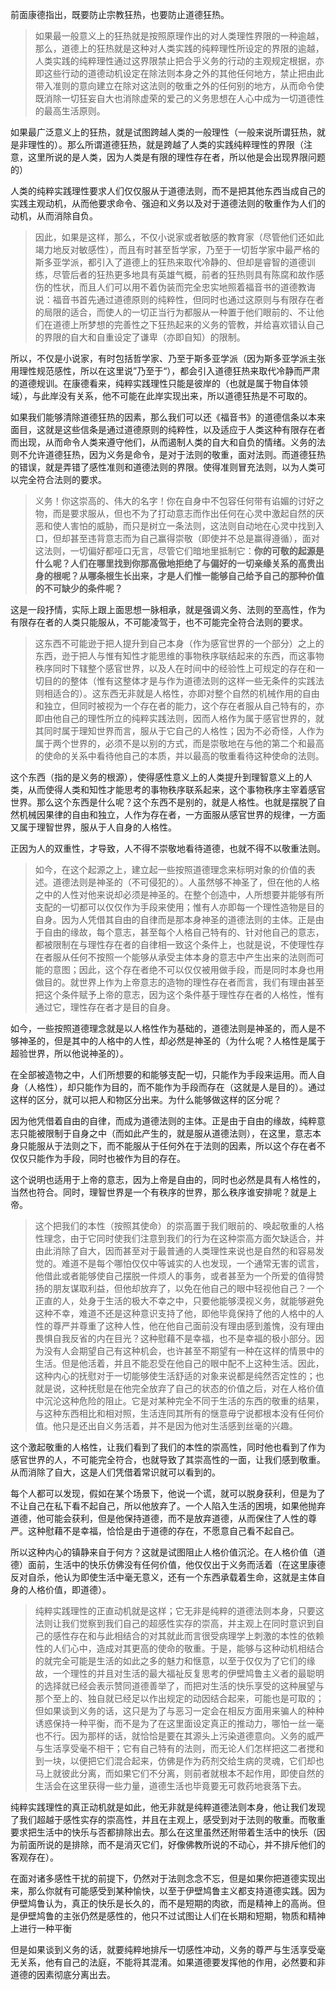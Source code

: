 <p data-pid="dYgwsZ7V">前面康德指出，既要防止宗教狂热，也要防止道德狂热。</p><blockquote data-pid="xEfSzJgm">如果最一般意义上的狂热就是按照原理作出的对人类理性界限的一种逾越，那么，道德上的狂热就是这种对人类实践的纯粹理性所设定的界限的逾越，人类实践的纯粹理性通过这界限禁止把合乎义务的行动的主观规定根据，亦即这些行动的道德动机设定在除法则本身之外的其他任何地方，禁止把由此带入准则的意向建立在除对这法则的敬重之外的任何别的地方，从而命令使既消除一切狂妄自大也消除虚荣的爱己的义务思想在人心中成为一切道德性的最高生活原则。</blockquote><p data-pid="EDIHZttS">如果最广泛意义上的狂热，就是试图跨越人类的一般理性（一般来说所谓狂热，就是非理性的）。那么所谓道德狂热，就是跨越了人类的实践纯粹理性的界限（注意，这里所说的是人类，因为人类是有限的理性存在者，所以他是会出现界限问题的）</p><p data-pid="Qkd8o8w6">人类的纯粹实践理性要求人们仅仅服从于道德法则，而不是把其他东西当成自己的实践主观动机，从而他要求命令、强迫和义务以及对于道德法则的敬重作为人们的动机，从而消除自负。</p><blockquote data-pid="6K-O2oL7">因此，如果是这样，那么，不仅小说家或者敏感的教育家（尽管他们还如此竭力地反对敏感性），而且有时甚至哲学家，乃至于一切哲学家中最严格的斯多亚学派，都引入了道德上的狂热来取代冷静的、但却是睿智的道德训练，尽管后者的狂热更多地具有英雄气概，前者的狂热则具有陈腐和故作感伤的性状，而且人们可以用不着伪装而完全忠实地照着福音书的道德教诲说：福音书首先通过道德原则的纯粹性，但同时也通过这原则与有限存在者的局限的适合，而使人的一切正当行为都服从一种置于他们眼前的、不让他们在道德上所梦想的完善性之下狂热起来的义务的管教，并给喜欢错认自己的界限的自大和自重设定了谦卑（亦即自知）的限制。</blockquote><p data-pid="tsCoykvA">所以，不仅是小说家，有时包括哲学家、乃至于斯多亚学派（因为斯多亚学派主张用理性规范感性，所以在这里说”乃至于“），都会引入道德狂热来取代冷静而严肃的道德规训。在康德看来，纯粹实践理性只能是彼岸的（也就是属于物自体领域），与此岸没有关系，他不可能在此岸实现出来，所以道德狂热是不可取的。</p><p data-pid="WVpBPCse">如果我们能够清除道德狂热的因素，那么我们可以还《福音书》的道德信条以本来面目，这就是这些信条是通过道德原则的纯粹性，以及适应于人类这种有限存在者而出现，从而命令人类来遵守他们，从而遏制人类的自大和自负的情绪。义务的法则不允许道德狂热，因为义务是命令，是对于法则的敬重，面对法则。而道德狂热的错误，就是弄错了感性准则和道德法则的界限。使得准则冒充法则，以为人类可以完全符合法则的要求。</p><blockquote data-pid="snAel9R5">义务！你这崇高的、伟大的名字！你在自身中不包容任何带有谄媚的讨好之物，而是要求服从，但也不为了打动意志而作出任何在心灵中激起自然的厌恶和使人害怕的威胁，而只是树立一条法则，这法则自动地在心灵中找到入口，但却甚至违背意志而为自己赢得崇敬（即使并不总是赢得遵循），面对这法则，一切偏好都哑口无言，尽管它们暗地里抵制它：<b>你的可敬的起源是什么呢？人们在哪里找到你那高傲地拒绝了与偏好的一切亲缘关系的高贵出身的根呢？从哪条根生长出来，才是人们惟一能够自己给予自己的那种价值的不可缺少的条件呢？</b></blockquote><p data-pid="T_kAfXxE">这是一段抒情，实际上跟上面思想一脉相承，就是强调义务、法则的至高性，作为有限存在者的人类只能服从，不可能凌驾于，也不可能完全符合法则的要求。</p><blockquote data-pid="eCdAGWY-">这东西不可能逊于把人提升到自己本身（作为感官世界的一个部分）之上的东西，逊于把人与惟有知性才能思维的事物秩序联结起来的东西，而这事物秩序同时下辖整个感官世界，以及人在时间中的经验性上可规定的存在和一切目的的整体（惟有这整体才是与作为道德法则的这样一些无条件的实践法则相适合的）。这东西无非就是人格性，亦即对整个自然的机械作用的自由和独立，但同时被视为一个存在者的能力，这个存在者服从自己特有的，亦即由他自己的理性所立的纯粹实践法则，因而人格作为属于感官世界的，就其同时属于理知世界而言，服从于它自己的人格性；因为不必奇怪，人作为属于两个世界的，必须不是以别的方式，而是崇敬地在与他的第二个和最高的使命的关系中看待他自己的本质，并以最高的敬重看待这种使命的法则。</blockquote><p data-pid="WL9ZDdKV">这个东西（指的是义务的根源），使得感性意义上的人类提升到理智意义上的人类，从而使得人类和知性才能思考的事物秩序联系起来，这个事物秩序主宰着感官世界。那么这个东西是什么呢？这个东西不是别的，就是人格性。也就是摆脱了自然机械因果律的自由和独立，人作为存在者，一方面服从感官世界的规律，一方面又属于理智世界，服从于人自身的人格性。</p><p data-pid="jsKyZCID">正因为人的双重性，才导致，人不得不崇敬地看待道德，也就不得不以敬重法则。</p><blockquote data-pid="uWOXffau">如今，在这个起源之上，建立起一些按照道德理念来标明对象的价值的表述。道德法则是神圣的（不可侵犯的）。人虽然够不神圣了，但在他的人格之中的人性对他来说却必须是神圣的。在整个创造中，人所想要并能够有所支配的一切都可以仅仅作为手段来使用；惟有人亦即每一个理性造物是目的自身。因为人凭借其自由的自律而是那本身神圣的道德法则的主体。正是由于自由的缘故，每个意志，甚至每个人格自己特有的、针对他自己的意志，都被限制在与理性存在者的自律相一致这个条件上，也就是说，不使理性存在者服从任何不按照一个能够从承受主体本身的意志中产生出来的法则而可能的意图；因此，这个存在者绝不可以仅仅被用做手段，而是同时本身也用做目的。就世界上作为上帝意志的造物的理性存在者而言，我们有理由甚至把这个条件赋予上帝的意志，因为这个条件基于理性存在者的人格性，惟有通过它，理性存在者才是目的自身。</blockquote><p data-pid="cH4G5Cs2">如今，一些按照道德理念就是以人格性作为基础的，道德法则是神圣的，而人是不够神圣的，但是其中的人格中的人性，却必然是神圣的（为什么呢？人格性是属于超验世界，所以他说神圣的）。</p><p data-pid="ikZsnxhp">在全部被造物之中，人们所想要的和能够支配一切，只能作为手段来运用。而人自身（人格性），却只能作为目的，而不能作为手段而存在（这就是人是目的）。通过这样的区分，就可以把人和物区分出来。为什么能够做这样的区分呢？</p><p data-pid="WgmRxZy7">因为他凭借着自由的自律，而成为道德法则的主体。正是由于自由的缘故，纯粹意志只能被限制于自身之中（而如此产生的，就是服从道德法则），在这里，意志本身只能服从于法则之下，而不能服从于任何外在于法则的因素，所以这个存在者不仅仅只能作为手段，同时也被作为目的存在。</p><p data-pid="EyZ0WP3X">这个说明也适用于上帝的意志，因为上帝是自由的，同时也必然是具有人格性的，当然也符合。同时，理智世界是一个有秩序的世界，那么秩序谁安排呢？就是上帝。</p><blockquote data-pid="MKKSoian">这个把我们的本性（按照其使命）的崇高置于我们眼前的、唤起敬重的人格性理念，由于它同时使我们注意到我们的行为在这种崇高方面欠缺适合，并由此消除了自大，因而甚至对于最普通的人类理性来说也是自然的和容易发觉的。难道不是每个哪怕仅仅中等诚实的人也发现，一个通常无害的谎言，他借此或者能够使自己摆脱一件烦人的事务，或者甚至为一个所爱的值得赞扬的朋友谋取利益，但他却放弃了，以免在他自己的眼中轻视他自己？一个正直的人，处身于生活的极大不幸之中，只要他能够漠视义务，就能够避免这种不幸，难道不还是这种意识支持了他，即他毕竟保持了他的人格中的人性的尊严并尊重了这种人性，他在他自己面前没有理由感到羞愧，没有理由畏惧自我反省的内在目光？这种慰藉不是幸福，也不是幸福的极小部分。因为没有人会期望自己有这种机会，也许甚至不期望有一种在这样的情景中的生活。但是他活着，并且不能忍受在他自己的眼中配不上这种生活。因此，这种内心的抚慰对于一切能够使生活舒适的对象来说都是纯然否定性的；也就是说，这种抚慰是在他完全放弃了自己的状态的价值之后，对在人格价值中沉沦这种危险的阻止。它是对某种完全不同于生活的东西的敬重的结果，与这种东西相比和相对照，生活连同其所有的惬意毋宁说都根本没有任何价值。他只是还出自义务活着，并不是因为他对生活感到丝毫的兴趣。</blockquote><p data-pid="2yNIgIUE">这个激起敬重的人格性，让我们看到了我们的本性的崇高性，同时他也看到了作为感官世界的人，不可能完全符合，也就导致了其崇高性的一面，让我们感到敬重。从而消除了自大，这是人们凭借着常识就可以看到的。</p><p data-pid="NaxR5kui">每个人都可以发现，假如在某个场景下，他说一个谎，就可以脱身获利，但是为了不让自己在私下看不起自己，所以他放弃了。一个人陷入生活的困境，如果他抛弃道德，他可能会获利，但是他保持道德，而不是放弃道德，从而保住了人性的尊严。这种慰藉不是幸福，恰恰是由于道德的存在，不愿意自己看不起自己。</p><p data-pid="bLvvsdyr">所以这种内心的镇静来自于何方？这就是试图阻止人格价值沉沦。在人格价值（道德）面前，生活中的快乐仿佛没有任何价值，他仅仅出于义务而活着（在这里康德反对自杀，他认为即使生活中毫无意义，还有一个东西承载着生命，这就是主体自身的人格价值，即道德）。</p><blockquote data-pid="RJG4hNaP">纯粹实践理性的正直动机就是这样；它无非是纯粹的道德法则本身，只要这法则让我们觉察到我们自己的超感性实存的崇高，并主观上在同时意识到自己的感性存在和与此相结合的对其就此而言很受病理学上刺激的本性的依赖性的人们心中，造成对其更高的使命的敬重。于是，能够与这种动机相结合的就完全可能是生活的如此之多的魅力和惬意，以至于仅仅为了它们的缘故，一个理性的并且对生活的最大福祉反复思考的伊壁鸠鲁主义者的最聪明的选择就已经会表示赞同道德善举了，而把对生活的快乐享受的这种展望与那个至上的、独自就已经足以作出规定的动因结合起来，可能也是可取的；但如果谈到义务的话，这只是为了与恶习一定会在相反方面用来骗人的种种诱惑保持一种平衡，而不是为了在这里面设定真正的推动力，哪怕一丝一毫也不行。因为那样的话，就恰恰是要在其源头上污染道德意向。义务的威严与生活享受毫不相干；它有自己特有的法则，而无论人们怎样把这二者搅和到一块，以便把它们混合起来，仿佛是作为药剂交给生病的灵魂，它们却也马上就彼此分离，而如果它们不分离，则前者就根本不起作用，即使自然的生活会在这里获得一些力量，道德生活也毕竟要无可救药地衰落下去。</blockquote><p data-pid="Fd95VRBG">纯粹实践理性的真正动机就是如此，他无非就是纯粹道德法则本身，他让我们发现了我们超越于感性实存的崇高性，并且在主观上，感受到对于法则的敬重。而敬重要求把生活中的快乐与否都排除出去。那么在这里虽然还附带着生活中的快乐（因为前面所说的是排除，而不是消灭它们，好像佛教所说的不动心，并不排斥他们的客观存在）。</p><p data-pid="AlzpBjZz">在面对诸多感性干扰的前提下，仍然对于法则念念不忘，但是如果你把道德实现出来，那么你就有可能感受到某种愉快，以至于伊壁鸠鲁主义都支持道德实践。因为伊壁鸠鲁认为，真正的快乐是长久的，而不是短期的肉欲，而是精神上的高尚。但是伊壁鸠鲁的主张仍然是感性的，他只不过试图让人们在长期和短期，物质和精神上进行一种平衡</p><p data-pid="aDJZa2-A">但是如果谈到义务的话，就要纯粹地排斥一切感性冲动，义务的尊严与生活享受毫无关系，他有自己的法庭，不能将其混淆。如果道德要发挥他的作用，必然要和非道德的因素彻底分离出去。</p><p></p>